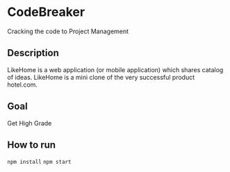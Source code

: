 # CodeBreaker

Cracking the code to Project Management

## Description
LikeHome is a web application (or mobile application) which shares catalog of ideas.  LikeHome is a 
mini clone of the very successful product hotel.com.

## Goal
Get High Grade

## How to run
``` npm install ```
``` npm start ```

